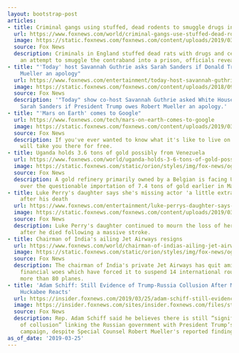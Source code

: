 ```yaml
---
layout: bootstrap-post
articles:
- title: Criminal gangs using stuffed, dead rodents to smuggle drugs into prison
  url: https://www.foxnews.com/world/criminal-gangs-use-stuffed-dead-rodents-to-smuggle-drugs-into-uk-prison
  image: https://static.foxnews.com/foxnews.com/content/uploads/2019/03/106139269_dsc03080.jpg
  source: Fox News
  description: Criminals in England stuffed dead rats with drugs and cellphones in
    an attempt to smuggle the contraband into a prison, officials revealed Monday.
- title: "'Today' host Savannah Guthrie asks Sarah Sanders if Donald Trump owes Robert
    Mueller an apology"
  url: https://www.foxnews.com/entertainment/today-host-savannah-guthrie-asks-sarah-sanders-if-donald-trump-owes-robert-mueller-an-apology
  image: https://static.foxnews.com/foxnews.com/content/uploads/2018/09/c1c82cd7-SAVANNAH-GUTHRIE-FIRST-DAY.jpg
  source: Fox News
  description: '"Today" show co-host Savannah Guthrie asked White House Press Secretary
    Sarah Sanders if President Trump owes Robert Mueller an apology.'
- title: "'Mars on Earth' comes to Google"
  url: https://www.foxnews.com/tech/mars-on-earth-comes-to-google
  image: https://static.foxnews.com/foxnews.com/content/uploads/2019/03/devon-island-1.jpg
  source: Fox News
  description: If you've ever wanted to know what it's like to live on Mars, Google
    will take you there for free.
- title: Uganda holds 3.6 tons of gold possibly from Venezuela
  url: https://www.foxnews.com/world/uganda-holds-3-6-tons-of-gold-possibly-from-venezuela
  image: https://static.foxnews.com/static/orion/styles/img/fox-news/og/og-fox-news.png
  source: Fox News
  description: A gold refinery primarily owned by a Belgian is facing Ugandan sanctions
    over the questionable importation of 7.4 tons of gold earlier in March.
- title: Luke Perry's daughter says she's missing actor 'a little extra today' weeks
    after his death
  url: https://www.foxnews.com/entertainment/luke-perrys-daughter-says-shes-missing-actor-a-little-extra-today-weeks-after-his-death
  image: https://static.foxnews.com/foxnews.com/content/uploads/2019/03/Luke-Perry-8.jpg
  source: Fox News
  description: Luke Perry's daughter continued to mourn the loss of her father weeks
    after he died following a massive stroke.
- title: Chairman of India's ailing Jet Airways resigns
  url: https://www.foxnews.com/world/chairman-of-indias-ailing-jet-airways-resigns
  image: https://static.foxnews.com/static/orion/styles/img/fox-news/og/og-fox-news.png
  source: Fox News
  description: The chairman of India's private Jet Airways has quit amid mounting
    financial woes which have forced it to suspend 14 international routes and ground
    more than 80 planes.
- title: 'Adam Schiff: Still Evidence of Trump-Russia Collusion After Mueller Report;
    Huckabee Reacts'
  url: https://insider.foxnews.com/2019/03/25/adam-schiff-still-evidence-trump-russia-collusion-after-mueller-report-huckabee-reacts
  image: https://insider.foxnews.com/sites/insider.foxnews.com/files/styles/780/public/022219_schiff.jpg?itok=vClAQ86P
  source: Fox News
  description: Rep. Adam Schiff said he believes there is still “significant evidence
    of collusion” linking the Russian government with President Trump’s 2016 presidential
    campaign, despite Special Counsel Robert Mueller's reported findings to the contrary.
as_of_date: '2019-03-25'
---
```


